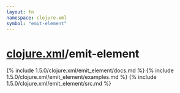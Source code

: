 ```yaml
---
layout: fn
namespace: clojure.xml
symbol: "emit-element"
---
```


# [clojure.xml](../)/emit-element

{% include 1.5.0/clojure.xml/emit_element/docs.md %}
{% include 1.5.0/clojure.xml/emit_element/examples.md %}
{% include 1.5.0/clojure.xml/emit_element/src.md %}

